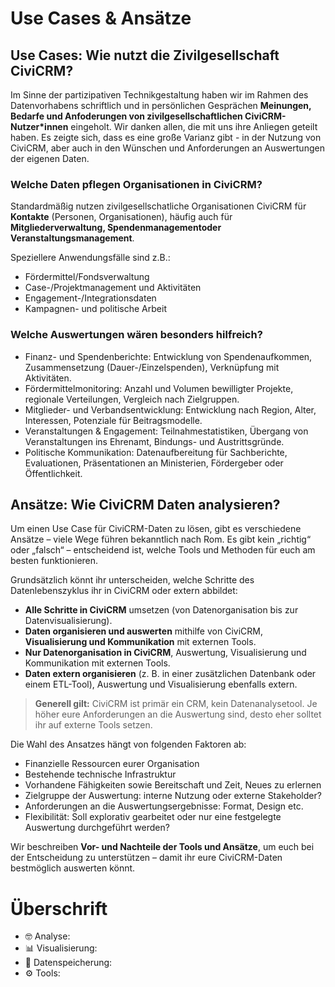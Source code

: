 # Use Cases & Ansätze


## Use Cases: Wie nutzt die Zivilgesellschaft CiviCRM?
Im Sinne der partizipativen Technikgestaltung haben wir im Rahmen des Datenvorhabens schriftlich und in persönlichen Gesprächen **Meinungen, Bedarfe und Anfoderungen von zivilgesellschaftlichen CiviCRM-Nutzer*innen** eingeholt. Wir danken allen, die mit uns ihre Anliegen geteilt haben. 
Es zeigte sich, dass es eine große Varianz gibt - in der Nutzung von CiviCRM, aber auch in den Wünschen und Anforderungen an Auswertungen der eigenen Daten. 

### Welche Daten pflegen Organisationen in CiviCRM?

Standardmäßig nutzen zivilgesellschatliche Organisationen  CiviCRM für **Kontakte** (Personen, Organisationen), häufig auch für **Mitgliederverwaltung, Spendenmanagementoder  Veranstaltungsmanagement**.

Speziellere Anwendungsfälle sind z.B.: 

- Fördermittel/Fondsverwaltung
- Case-/Projektmanagement und Aktivitäten 
- Engagement-/Integrationsdaten
- Kampagnen- und politische Arbeit

### Welche Auswertungen wären besonders hilfreich?
- Finanz- und Spendenberichte: Entwicklung von Spendenaufkommen, Zusammensetzung (Dauer-/Einzelspenden), Verknüpfung mit Aktivitäten.
- Fördermittelmonitoring: Anzahl und Volumen bewilligter Projekte, regionale Verteilungen, Vergleich nach Zielgruppen.
- Mitglieder- und Verbandsentwicklung: Entwicklung nach Region, Alter, Interessen, Potenziale für Beitragsmodelle.
- Veranstaltungen & Engagement: Teilnahmestatistiken, Übergang von Veranstaltungen ins Ehrenamt, Bindungs- und Austrittsgründe.
- Politische Kommunikation: Datenaufbereitung für Sachberichte, Evaluationen, Präsentationen an Ministerien, Fördergeber oder Öffentlichkeit.

## Ansätze: Wie CiviCRM Daten analysieren?

Um einen Use Case für CiviCRM-Daten zu lösen, gibt es verschiedene Ansätze – viele Wege führen bekanntlich nach Rom. Es gibt kein „richtig“ oder „falsch“ – entscheidend ist, welche Tools und Methoden für euch am besten funktionieren.

Grundsätzlich könnt ihr unterscheiden, welche Schritte des Datenlebenszyklus ihr in CiviCRM oder extern abbildet:

- **Alle Schritte in CiviCRM** umsetzen (von Datenorganisation bis zur Datenvisualisierung).
- **Daten organisieren und auswerten** mithilfe von CiviCRM, **Visualisierung und Kommunikation** mit externen Tools.
- **Nur Datenorganisation in CiviCRM**, Auswertung, Visualisierung und Kommunikation mit externen Tools.
- **Daten extern organisieren** (z. B. in einer zusätzlichen Datenbank oder einem ETL-Tool), Auswertung und Visualisierung ebenfalls extern.

> **Generell gilt:** CiviCRM ist primär ein CRM, kein Datenanalysetool. Je höher eure Anforderungen an die Auswertung sind, desto eher solltet ihr auf externe Tools setzen.

Die Wahl des Ansatzes hängt von folgenden Faktoren ab:

- Finanzielle Ressourcen eurer Organisation
- Bestehende technische Infrastruktur
- Vorhandene Fähigkeiten sowie Bereitschaft und Zeit, Neues zu erlernen
- Zielgruppe der Auswertung: interne Nutzung oder externe Stakeholder?
- Anforderungen an die Auswertungsergebnisse: Format, Design etc.
- Flexibilität: Soll explorativ gearbeitet oder nur eine festgelegte Auswertung durchgeführt werden?

Wir beschreiben **Vor- und Nachteile der Tools und Ansätze**, um euch bei der Entscheidung zu unterstützen – damit ihr eure CiviCRM-Daten bestmöglich auswerten könnt.


# Überschrift

- 🤓 Analyse:
- 📊 Visualisierung:
- 💾 Datenspeicherung: 
- ⚙️ Tools: 
